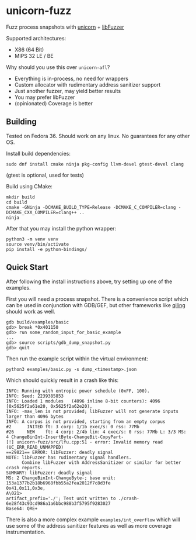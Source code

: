 # unicorn-fuzz

Fuzz process snapshots with [unicorn](https://www.unicorn-engine.org/) + [libFuzzer](https://llvm.org/docs/LibFuzzer.html)

Supported architectures:
- X86 (64 Bit)
- MIPS 32 LE / BE

Why should you use this over `unicorn-afl`?
- Everything is in-process, no need for wrappers
- Custom allocator with rudimentary address sanitizer support
- Just another fuzzer, may yield better results
- You may prefer libFuzzer
- (opinionated) Coverage is better

## Building

Tested on Fedora 36. Should work on any linux. No guarantees for any other OS.

Install build dependencies:
```
sudo dnf install cmake ninja pkg-config llvm-devel gtest-devel clang
```
(gtest is optional, used for tests)

Build using CMake:
```
mkdir build
cd build
cmake -GNinja -DCMAKE_BUILD_TYPE=Release -DCMAKE_C_COMPILER=clang -DCMAKE_CXX_COMPILER=clang++ ..
ninja
```

After that you may install the python wrapper:
```
python3 -m venv venv
source venv/bin/activate
pip install -e python-bindings/
```

## Quick Start

After following the install instructions above, try setting up one of the examples.

First you will need a process snapshot.
There is a convenience script which can be used in conjunction with GDB/GEF, but other frameworks like [qiling](https://github.com/qilingframework/qiling) should work as well.

```
gdb build/examples/basic
gdb> break *0x401150
gdb> run some_random_input_for_basic_example
...
gdb> source scripts/gdb_dump_snapshot.py
gdb> quit
```

Then run the example script within the virtual environment:
```
python3 examples/basic.py -s dump_<timestamp>.json
```
Which should quickly result in a crash like this:
```
INFO: Running with entropic power schedule (0xFF, 100).
INFO: Seed: 2239385853
INFO: Loaded 1 modules   (4096 inline 8-bit counters): 4096 [0x5625f2a61e20, 0x5625f2a62e20),
INFO: -max_len is not provided; libFuzzer will not generate inputs larger than 4096 bytes
INFO: A corpus is not provided, starting from an empty corpus
#2      INITED ft: 3 corp: 1/1b exec/s: 0 rss: 77Mb
#26     NEW    ft: 4 corp: 2/4b lim: 4 exec/s: 0 rss: 77Mb L: 3/3 MS: 4 ChangeBinInt-InsertByte-ChangeBit-CopyPart-
[!] unicorn-fuzz/src/lfu.cpp:51 - error: Invalid memory read (UC_ERR_READ_UNMAPPED)
==29821== ERROR: libFuzzer: deadly signal
NOTE: libFuzzer has rudimentary signal handlers.
      Combine libFuzzer with AddressSanitizer or similar for better crash reports.
SUMMARY: libFuzzer: deadly signal
MS: 2 ChangeBinInt-ChangeByte-; base unit: 153a1377b2b18b6968fbb55a2fea2012f7c8d3fe
0x41,0x11,0x3e,
A\021>
artifact_prefix='./'; Test unit written to ./crash-6e28f43c93cd986a1a6bbc988b3f5795f9283027
Base64: QRE+
```

There is also a more complex example `examples/int_overflow` which will use some of the address sanitizer features as well as more coverage instrumentation.

